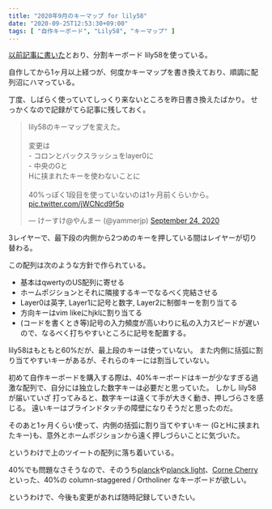 ```yaml
---
title: "2020年9月のキーマップ for lily58"
date: "2020-09-25T12:53:30+09:00"
tags: [ "自作キーボード", "Lily58", "キーマップ" ]
---
```


[以前記事に書いた](/posts/lily58-pro-ble/)とおり、分割キーボード lily58を使っている。

自作してから1ヶ月以上経つが、何度かキーマップを書き換えており、順調に配列沼にハマっている。

丁度、しばらく使っていてしっくり来ないところを昨日書き換えたばかり。
せっかくなので記録がてら記事に残しておく。

<blockquote class="twitter-tweet"><p lang="ja" dir="ltr">lily58のキーマップを変えた。<br><br>変更は<br>- コロンとバックスラッシュをlayer0に<br>- 中央のGと<br>Hに挟まれたキーを使わないことに<br><br>40%っぽく1段目を使っていないのは1ヶ月前くらいから。 <a href="https://t.co/jWCNcd9f5p">pic.twitter.com/jWCNcd9f5p</a></p>&mdash; けーすけ@やんまー (@yammerjp) <a href="https://twitter.com/yammerjp/status/1309153335530848256?ref_src=twsrc%5Etfw">September 24, 2020</a></blockquote> <script async src="https://platform.twitter.com/widgets.js" charset="utf-8"></script>

3レイヤーで、最下段の内側から2つめのキーを押している間はレイヤーが切り替わる。

この配列は次のような方針で作られている。

- 基本はqwertyのUS配列に寄せる
- ホームポジションとそれに隣接するキーでなるべく完結させる
- Layer0は英字, Layer1に記号と数字, Layer2に制御キーを割り当てる
- 方向キーはvim likeにhjklに割り当てる
- (コードを書くとき等)記号の入力頻度が高いわりに私の入力スピードが遅いので、なるべく打ちやすいところに記号を配置する。

lily58はもともと60%だが、最上段のキーは使っていない。
また内側に括弧に割り当てやすいキーがあるが、それらのキーには割当していない。

初めて自作キーボードを購入する際は、40%キーボードはキーが少なすぎる過激な配列で、自分には独立した数字キーは必要だと思っていた。
しかし lily58 が届いていざ 打ってみると、数字キーは遠くて手が大きく動き、押しづらさを感じる。
遠いキーはブラインドタッチの障壁になりそうだと思ったのだ。

そのあと1ヶ月くらい使って、内側の括弧に割り当てやすいキー (GとHに挟まれたキー)も、意外とホームポジションから遠く押しづらいことに気づいた。

というわけで上のツイートの配列に落ち着いている。

40%でも問題なさそうなので、そのうち[planck](https://olkb.com/collections/planck)や[planck light](https://drop.com/buy/massdrop-x-olkb-planck-light-mechanical-keyboard)、[Corne Cherry](https://yushakobo.jp/shop/corne-cherry/)といった、40%の column-staggered / Ortholiner なキーボードが欲しい。

というわけで、今後も変更があれば随時記録していきたい。
